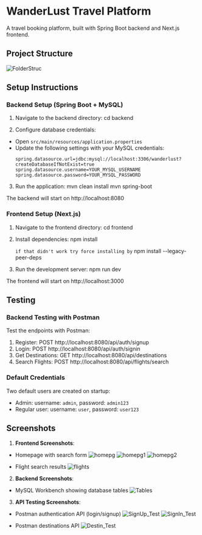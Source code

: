 # WanderLust Travel Platform

A travel booking platform, built with Spring Boot backend and Next.js frontend.

## Project Structure

![FolderStruc](screenshots/foldertree.png)


## Setup Instructions

### Backend Setup (Spring Boot + MySQL)

1. Navigate to the backend directory:
    cd backend

2. Configure database credentials:
- Open `src/main/resources/application.properties`
- Update the following settings with your MySQL credentials:
  ```properties
  spring.datasource.url=jdbc:mysql://localhost:3306/wanderlust?createDatabaseIfNotExist=true
  spring.datasource.username=YOUR_MYSQL_USERNAME
  spring.datasource.password=YOUR_MYSQL_PASSWORD
  ```

3. Run the application:
    mvn clean install
    mvn spring-boot

The backend will start on http://localhost:8080




### Frontend Setup (Next.js)

1. Navigate to the frontend directory:
    cd frontend

2. Install dependencies:
    npm install

    `if that didn't work try force installing by`
    npm install --legacy-peer-deps

3. Run the development server:
    npm run dev

The frontend will start on http://localhost:3000

## Testing

### Backend Testing with Postman

Test the endpoints with Postman:

1. Register: POST http://localhost:8080/api/auth/signup
2. Login: POST http://localhost:8080/api/auth/signin
3. Get Destinations: GET http://localhost:8080/api/destinations
4. Search Flights: POST http://localhost:8080/api/flights/search

### Default Credentials

Two default users are created on startup:
- Admin: username: `admin`, password: `admin123`
- Regular user: username: `user`, password: `user123`

## Screenshots

1. **Frontend Screenshots**:
- Homepage with search form
![homepg](screenshots/homepg.png)
![homepg1](screenshots/homepg2.png)
![homepg2](screenshots/homepg2.png)

- Flight search results
![flights](screenshots/flightSearch.png)


2. **Backend Screenshots**:
- MySQL Workbench showing database tables
![Tables](screenshots/dbTables.png)

3. **API Testing Screenshots**:
- Postman authentication API (login/signup)
![SignUp_Test](screenshots/TestSignUp.png)
![SignIn_Test](screenshots/TestSignin.png)

- Postman destinations API
![Destin_Test](screenshots/TestDestin.png)


    